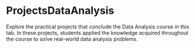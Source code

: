 # ProjectsDataAnalysis
Explore the practical projects that conclude the Data Analysis course in this tab. In these projects, students applied the knowledge acquired throughout the course to solve real-world data analysis problems.
